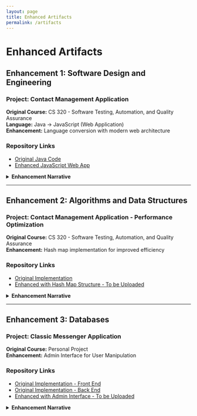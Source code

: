 ```yaml
---
layout: page
title: Enhanced Artifacts
permalink: /artifacts
---
```


# Enhanced Artifacts

## Enhancement 1: Software Design and Engineering

### Project: Contact Management Application
**Original Course:** CS 320 - Software Testing, Automation, and Quality Assurance  
**Language:** Java → JavaScript (Web Application)  
**Enhancement:** Language conversion with modern web architecture

### Repository Links
- [Original Java Code](https://github.com/Chris-Merced/CS320ContactServiceOriginal)
- [Enhanced JavaScript Web App](https://github.com/Chris-Merced/CapstoneContactsApplication)

<details>
<summary><strong>Enhancement Narrative</strong></summary>

### Artifact Description
The artifact I selected is a Java contact management system originally created for CS 320 (Software Testing, Automation, and Quality Assurance). The original implementation consisted of two classes: Contact and ContactService, which provided basic CRUD operations for managing contact information in a console application. It was a straightforward implementation that demonstrated object-oriented programming principles but remained limited to command-line interaction.

### Justification for Inclusion
I selected this artifact because it provided an excellent opportunity to demonstrate comprehensive skill development across multiple areas of software engineering. The enhancement process allowed me to showcase critical competencies that align with industry standards in modern web development and my own personal growth.
The transformation from Java to JavaScript demonstrated my adaptability and proficiency in multiple programming languages. I implemented ES6+ features including modern class syntax, modules, and arrow functions, showing mastery of contemporary JavaScript development practices. The integration of webpack as a build tool demonstrated my understanding of modern development workflows, including module bundling, code optimization, and asset management.
I added localStorage persistence for client-side data management, form validation for better user experience, and deployed the application to GitHub Pages using modern DevOps practices.

### Course Outcomes Addressed
- **Outcome 2:** Professional-Quality Communication was met through comprehensive documentation including detailed README files, inline code comments, and clear architectural explanations. The responsive web interface created an intuitive user experience that effectively communicates functionality. The modular file structure and consistent naming conventions reflect professional communication through code organization.
- **Outcome 3:** Design and Evaluate Computing Solutions was demonstrated through the architectural transformation that required careful analysis of the original Java implementation and strategic decisions about leveraging JavaScript's capabilities. I evaluated different storage options for client-side persistence and implemented efficient form validation algorithms. The webpack configuration process involved analyzing build optimization strategies and making informed decisions about performance and deployment.
- **Outcome 4:** Innovative Techniques and Tools was extensively demonstrated through the use of webpack 5 for module bundling, modern JavaScript features, Babel transpilation for browser compatibility, and GitHub Pages deployment strategy. These tools reflect current industry practices and emerging technologies.
  
### Enhancement Process
During the conversion from Java to JavaScript, I learned several key concepts:

The enhancement process provided significant learning experiences and presented challenges that strengthened my technical capabilities.
The initial challenge involved mapping object-oriented Java concepts to JavaScript's prototype-based model, leading to a deeper understanding of different programming paradigms. ES6 class syntax provided familiar structure while requiring adaptation to JavaScript's unique features.
Implementing localStorage required understanding browser security models and data serialization challenges not present in the original Java implementation. Working through these limitations developed practical knowledge of web platform constraints.
This enhancement also changed my approach to software development by forcing me to emphasize class based structure implementation, professional organizational techniques in project structure, and a refreshment on deployment strategies. The experience of transforming a working application into a professionally deployable system provided insights into the software development lifecycle beyond academic exercises. 
The enhancement successfully demonstrated software engineering principles.

### Challenges Faced
- **Data Validation**: Implementing robust client-side validation without server-side backup required careful consideration of edge cases
- **State Management**: Managing application state in a stateless web environment presented unique challenges compared to the object-oriented approach
- **Cross-Browser Compatibility**: Ensuring localStorage functionality works consistently across different browsers

### Skills Demonstrated
- **Language Migration**: Successfully converted complex business logic between programming paradigms
- **Web Development**: Created a fully functional single-page application with modern JavaScript
- **Documentation**: Provided clear README and deployment instructions for GitHub Pages hosting
- **User Interface Design**: Implemented responsive, accessible design patterns




</details>

---

## Enhancement 2: Algorithms and Data Structures

### Project: Contact Management Application - Performance Optimization
**Original Course:** CS 320 - Software Testing, Automation, and Quality Assurance  
**Enhancement:** Hash map implementation for improved efficiency

### Repository Links
- [Original Implementation](https://github.com/Chris-Merced/CS320ContactServiceOriginal)
- [Enhanced with Hash Map Structure - To be Uploaded]()

<details>
<summary><strong>Enhancement Narrative</strong></summary>

### Artifact Description

### Justification for Inclusion


### Enhancement Process

</details>

---

## Enhancement 3: Databases

### Project: Classic Messenger Application
**Original Course:** Personal Project  
**Enhancement:** Admin Interface for User Manipulation

### Repository Links
- [Original Implementation - Front End](https://github.com/Chris-Merced/Classic-Messenger-App-Frontend)
- [Original Implementation - Back End](https://github.com/Chris-Merced/Classic-Messenger-App-Backend)
- [Enhanced with Admin Interface - To be Uploaded]()

<details>
<summary><strong>Enhancement Narrative</strong></summary>

### Artifact Description

### Justification for Inclusion


### Enhancement Process

</details>

